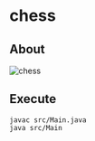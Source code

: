 # chess

## About

![chess](https://dxaviud.github.io/images/chess.gif)

## Execute
`javac src/Main.java`  
`java src/Main`

